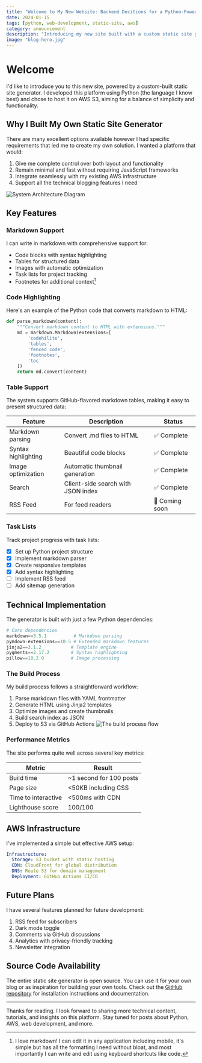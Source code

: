 ```yaml
---
title: "Welcome to My New Website: Backend Decitions for a Python-Powered Static Site"
date: 2024-01-15
tags: [python, web-development, static-site, aws]
category: announcement
description: "Introducing my new site built with a custom static site generator, featuring markdown support, code highlighting, and fast performance."
image: "blog-hero.jpg"
---
```


# Welcome

I'd like to introduce you to this new site, powered by a custom-built static site generator. I developed this platform using Python (the language I know best) and chose to host it on AWS S3, aiming for a balance of simplicity and functionality.

## Why I Built My Own Static Site Generator

There are many excellent options available however I had specific requirements that led me to create my own solution. I wanted a platform that would:

1. Give me complete control over both layout and functionality
2. Remain minimal and fast without requiring JavaScript frameworks
3. Integrate seamlessly with my existing AWS infrastructure
4. Support all the technical blogging features I need

![System Architecture Diagram](system_arch_diagram.png)
## Key Features
### Markdown Support

I can write in markdown with comprehensive support for:

- Code blocks with syntax highlighting
- Tables for structured data
- Images with automatic optimization
- Task lists for project tracking
- Footnotes for additional context[^1]

### Code Highlighting

Here's an example of the Python code that converts markdown to HTML:

```python
def parse_markdown(content):
    """Convert markdown content to HTML with extensions."""
    md = markdown.Markdown(extensions=[
        'codehilite',
        'tables',
        'fenced_code',
        'footnotes',
        'toc'
    ])
    return md.convert(content)
```

### Table Support

The system supports GitHub-flavored markdown tables, making it easy to present structured data:

| Feature | Description | Status |
|---------|-------------|--------|
| Markdown parsing | Convert .md files to HTML | ✅ Complete |
| Syntax highlighting | Beautiful code blocks | ✅ Complete |
| Image optimization | Automatic thumbnail generation | ✅ Complete |
| Search | Client-side search with JSON index | ✅ Complete |
| RSS Feed | For feed readers | 🚧 Coming soon |

### Task Lists

Track project progress with task lists:

- [x] Set up Python project structure
- [x] Implement markdown parser
- [x] Create responsive templates
- [x] Add syntax highlighting
- [ ] Implement RSS feed
- [ ] Add sitemap generation

## Technical Implementation

The generator is built with just a few Python dependencies:

```python
# Core dependencies
markdown==3.5.1          # Markdown parsing
pymdown-extensions==10.5 # Extended markdown features
jinja2==3.1.2           # Template engine
pygments==2.17.2        # Syntax highlighting
pillow==10.2.0          # Image processing
```

### The Build Process

My build process follows a straightforward workflow:

1. Parse markdown files with YAML frontmatter
2. Generate HTML using Jinja2 templates
3. Optimize images and create thumbnails
4. Build search index as JSON
5. Deploy to S3 via GitHub Actions
![The build process flow](build_process.png)
### Performance Metrics

The site performs quite well across several key metrics:

| Metric | Result |
|--------|--------|
| Build time | ~1 second for 100 posts |
| Page size | <50KB including CSS |
| Time to interactive | <500ms with CDN |
| Lighthouse score | 100/100 |

## AWS Infrastructure

I've implemented a simple but effective AWS setup:

```yaml
Infrastructure:
  Storage: S3 bucket with static hosting
  CDN: CloudFront for global distribution
  DNS: Route 53 for domain management
  Deployment: GitHub Actions CI/CD
```

## Future Plans

I have several features planned for future development:

1. RSS feed for subscribers
2. Dark mode toggle
3. Comments via GitHub discussions
4. Analytics with privacy-friendly tracking
5. Newsletter integration

## Source Code Availability

The entire static site generator is open source. You can use it for your own blog or as inspiration for building your own tools. Check out the [GitHub repository](#) for installation instructions and documentation.

---

Thanks for reading. I look forward to sharing more technical content, tutorials, and insights on this platform. Stay tuned for posts about Python, AWS, web development, and more.

[^1]: I love markdown! I can edit it in any application including mobile, it's simple but has all the formatting I need without bloat, and most importantly I can write and edit using keyboard shortcuts like code.